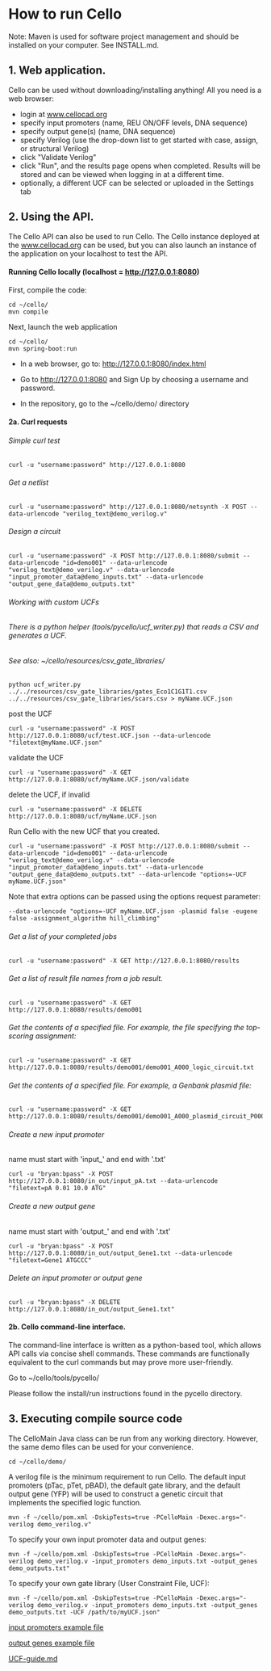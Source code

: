 # How to run Cello

Note: Maven is used for software project management and should be installed on your computer.  See INSTALL.md.


## 1. Web application.

Cello can be used without downloading/installing anything!  All you need is a web browser:

* login at www.cellocad.org
* specify input promoters (name, REU ON/OFF levels, DNA sequence)
* specify output gene(s) (name, DNA sequence)
* specify Verilog (use the drop-down list to get started with case, assign, or structural Verilog)
* click "Validate Verilog"
* click "Run", and the results page opens when completed.  Results will be stored and can be viewed when logging in at a different time.
* optionally, a different UCF can be selected or uploaded in the Settings tab



## 2. Using the API.

The Cello API can also be used to run Cello.  The Cello instance deployed at the www.cellocad.org can be used, but you can also launch an instance of the application on your localhost to test the API.


#### Running Cello locally (localhost = http://127.0.0.1:8080)

First, compile the code:
```
cd ~/cello/
mvn compile
```

Next, launch the web application
```
cd ~/cello/
mvn spring-boot:run
```

* In a web browser, go to: http://127.0.0.1:8080/index.html

* Go to http://127.0.0.1:8080 and Sign Up by choosing a username and password.

* In the repository, go to the ~/cello/demo/ directory


#### 2a. Curl requests

###### Simple curl test
```
curl -u "username:password" http://127.0.0.1:8080
```

###### Get a netlist
```
curl -u "username:password" http://127.0.0.1:8080/netsynth -X POST --data-urlencode "verilog_text@demo_verilog.v"
```

###### Design a circuit
```
curl -u "username:password" -X POST http://127.0.0.1:8080/submit --data-urlencode "id=demo001" --data-urlencode "verilog_text@demo_verilog.v" --data-urlencode "input_promoter_data@demo_inputs.txt" --data-urlencode "output_gene_data@demo_outputs.txt"
```


###### Working with custom UCFs
###### There is a python helper (tools/pycello/ucf_writer.py) that reads a CSV and generates a UCF.
###### See also: ~/cello/resources/csv_gate_libraries/
```
python ucf_writer.py  ../../resources/csv_gate_libraries/gates_Eco1C1G1T1.csv ../../resources/csv_gate_libraries/scars.csv > myName.UCF.json
```

post the UCF
```
curl -u "username:password" -X POST http://127.0.0.1:8080/ucf/test.UCF.json --data-urlencode "filetext@myName.UCF.json"
```

validate the UCF
```
curl -u "username:password" -X GET http://127.0.0.1:8080/ucf/myName.UCF.json/validate
```

delete the UCF, if invalid
```
curl -u "username:password" -X DELETE http://127.0.0.1:8080/ucf/myName.UCF.json
```

Run Cello with the new UCF that you created.
```
curl -u "username:password" -X POST http://127.0.0.1:8080/submit --data-urlencode "id=demo001" --data-urlencode "verilog_text@demo_verilog.v" --data-urlencode "input_promoter_data@demo_inputs.txt" --data-urlencode "output_gene_data@demo_outputs.txt" --data-urlencode "options=-UCF myName.UCF.json"
```

Note that extra options can be passed using the options request parameter:
```
--data-urlencode "options=-UCF myName.UCF.json -plasmid false -eugene false -assignment_algorithm hill_climbing"
```



###### Get a list of your completed jobs
```
curl -u "username:password" -X GET http://127.0.0.1:8080/results 
```

###### Get a list of result file names from a job result.
```
curl -u "username:password" -X GET http://127.0.0.1:8080/results/demo001 
```

###### Get the contents of a specified file.  For example, the file specifying the top-scoring assignment:
```
curl -u "username:password" -X GET http://127.0.0.1:8080/results/demo001/demo001_A000_logic_circuit.txt 
```

###### Get the contents of a specified file.  For example, a Genbank plasmid file:
```
curl -u "username:password" -X GET http://127.0.0.1:8080/results/demo001/demo001_A000_plasmid_circuit_P000.ape
```



###### Create a new input promoter
name must start with 'input_' and end with '.txt'
```
curl -u "bryan:bpass" -X POST http://127.0.0.1:8080/in_out/input_pA.txt --data-urlencode "filetext=pA 0.01 10.0 ATG"
```

###### Create a new output gene
name must start with 'output_' and end with '.txt'
```
curl -u "bryan:bpass" -X POST http://127.0.0.1:8080/in_out/output_Gene1.txt --data-urlencode "filetext=Gene1 ATGCCC"
```


###### Delete an input promoter or output gene
```
curl -u "bryan:bpass" -X DELETE http://127.0.0.1:8080/in_out/output_Gene1.txt"
```



#### 2b. Cello command-line interface.

The command-line interface is written as a python-based tool, which allows API calls via concise shell commands.  These commands are functionally equivalent to the curl commands but may prove more user-friendly.

Go to ~/cello/tools/pycello/

Please follow the install/run instructions found in the pycello directory.


## 3. Executing compile source code

The CelloMain Java class can be run from any working directory.  However, the same demo files can be used for your convenience.
```
cd ~/cello/demo/
```

A verilog file is the minimum requirement to run Cello.  The default input promoters (pTac, pTet, pBAD), the default gate library, and the default output gene (YFP) will be used to construct a genetic circuit that implements the specified logic function.
```
mvn -f ~/cello/pom.xml -DskipTests=true -PCelloMain -Dexec.args="-verilog demo_verilog.v"
```

To specify your own input promoter data and output genes:
```
mvn -f ~/cello/pom.xml -DskipTests=true -PCelloMain -Dexec.args="-verilog demo_verilog.v -input_promoters demo_inputs.txt -output_genes demo_outputs.txt"
```

To specify your own gate library (User Constraint File, UCF):
```
mvn -f ~/cello/pom.xml -DskipTests=true -PCelloMain -Dexec.args="-verilog demo_verilog.v -input_promoters demo_inputs.txt -output_genes demo_outputs.txt -UCF /path/to/myUCF.json"
```




[input promoters example file](resources/data/inputs/Inputs.txt)

[output genes example file](resources/data/outputs/Outputs.txt)

[UCF-guide.md](UCF-guide.md)

